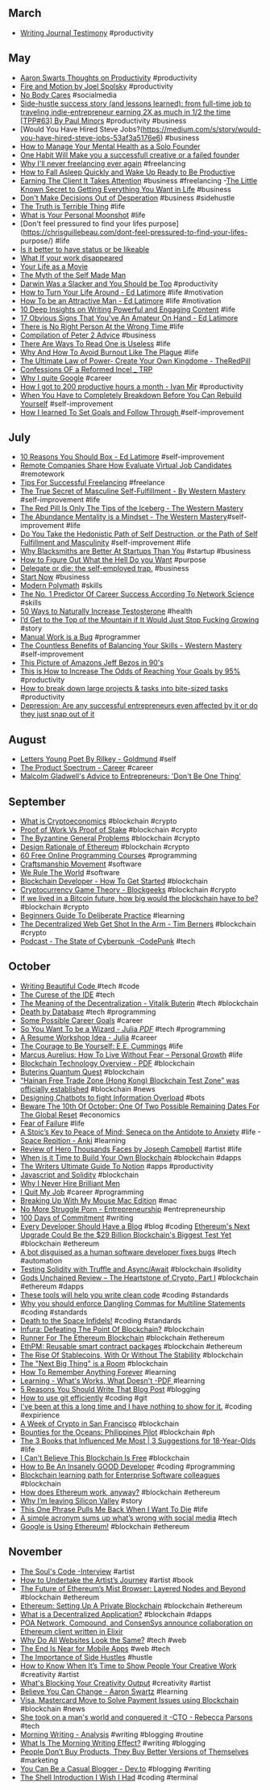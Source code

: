 ## March
- [Writing Journal Testimony](https://www.lds.org/ensign/2008/04/my-journal-my-testimony?lang=eng) #productivity
## May
- [Aaron Swarts Thoughts on Productivity](http://www.aaronsw.com/weblog/productivity) #productivity
- [Fire and Motion by Joel Spolsky](https://www.joelonsoftware.com/2002/01/06/fire-and-motion/) #productivity
- [No Body Cares](http://florentcrivello.com/index.php/2018/05/20/nobody-cares/) #socialmedia
- [Side-hustle success story (and lessons learned): from full-time job to traveling indie-entrepreneur earning 2X as much in 1/2 the time [TPP#63] By Paul Minors](https://paulminors.com/side-hustle-success-story/) #productivity #business
- [Would You Have Hired Steve Jobs?(https://medium.com/s/story/would-you-have-hired-steve-jobs-53af3a5176e6) #business
- [How to Manage Your Mental Health as a Solo Founder](https://medium.com/@robynvinter/how-to-manage-your-mental-health-as-a-solo-founder-e1305ceac1da)
- [One Habit Will Make you a successfull creative or a failed founder](https://medium.com/swlh/one-habit-will-make-you-a-successful-creative-or-a-failed-founder-cc4e2d0db66f) 
- [Why I'll never freelancing ever again](https://medium.com/swlh/why-ill-never-f-freelance-ever-again-4325889492df) #freelancing
- [How to Fall Asleep Quickly and Wake Up Ready to Be Productive](https://betterhumans.coach.me/how-to-fall-asleep-quickly-and-wake-up-ready-to-be-productive-cd7eadad010d)
- [Earning The Client It Takes Attention](https://medium.com/@jhubbel/earning-the-client-it-takes-attention-8b95178cde19) #business #freelancing
-[The Little Known Secret to Getting Everything You Want in Life](https://medium.com/the-mission/a-little-known-secret-to-getting-everything-you-want-in-life-1264612d4c4d) #business
- [Don't Make Decisions Out of Desperation](https://chrisguillebeau.com/dont-make-decisions-out-of-desperation/) #business #sidehustle
- [The Truth is Terrible Thing](https://chrisguillebeau.com/the-truth-is-a-terrible-thing/) #life
- [What is Your Personal Moonshot](https://chrisguillebeau.com/what-is-your-personal-moonshot/) #life
- [Don't feel pressured to find your lifes purpose](https://chrisguillebeau.com/dont-feel-pressured-to-find-your-lifes- purpose/) #life
- [Is it better to have status or be likeable](https://chrisguillebeau.com/is-it-better-to-have-status-or-be-likable/)
- [What If your work disappeared](https://chrisguillebeau.com/what-if-your-work-disappeared/)
- [Your Life as a Movie](https://chrisguillebeau.com/your-life-as-a-movie)
- [The Myth of the Self Made Man](https://chrisguillebeau.com/the-myth-of-the-self-made-man/)
- [Darwin Was a Slacker and You Should be Too](http://nautil.us/issue/46/balance/darwin-was-a-slacker-and-you-should-be-too) #productivity
- [How to Turn Your Life Around - Ed Latimore](https://edlatimore.com/how-to-turn-your-life-around/) #life #motivation
- [How To be an Attractive Man - Ed Latimore](https://edlatimore.com/how-to-be-an-attractive-man/) #life #motivation
- [10 Deep Insights on Writing Powerful and Engaging Content](https://edlatimore.com/10-deep-insights-on-writing-powerful-and-engaging-content/) #life
- [17 Obvious Signs That You've An Amateur On Hand - Ed Latimore](https://edlatimore.com/17-obvious-signs-that-youve-got-an-amateur-on-hand/)
- [There is No Right Person At the Wrong Time ](https://medium.com/@krisgage/there-is-no-right-person-wrong-time-494e8778d0ed) #life
- [Compilation of Peter 2 Advice](https://www.thefastlaneforum.com/community/threads/compilation-of-peter2-advice-must-read.18928/) #business
- [There Are Ways To Read One is Useless](https://medium.com/personal-growth/there-are-two-ways-to-read-one-is-useless-cc152cf4f51b) #life
- [Why And How To Avoid Burnout Like The Plague](https://theascent.pub/why-and-how-to-avoid-burnout-like-the-plague-d66a74ffac20) #life 
- [The Ultimate Law of Power- Create Your Own Kingdome - TheRedPill](https://www.reddit.com/r/TheRedPill/comments/8syo86/the_ultimate_law_of_power_create_your_own_kingdom/)
- [Confessions OF a Reformed Incel _ TRP](https://whoism3.wordpress.com/2012/11/17/confessions-of-a-reformed-incel/)
- [Why I quite Google](https://mtlynch.io/why-i-quit-google/) #career
- [How I got to 200 productive hours a month - Ivan Mir](https://www.indiehackers.com/@ivm/a8fff164a9) #productivity
- [When You Have to Completely Breakdown Before You Can Rebuild Yourself](http://www.theemotionmachine.com/when-you-have-to-completely-breakdown-before-you-can-rebuild-yourself/) #self-improvement
- [How I learned To Set Goals and Follow Through ](https://www.reddit.com/r/NonZeroDay/comments/8j3lo5/how_i_learned_to_set_goals_and_follow_through/) #self-improvement
 ## July
- [10 Reasons You Should Box - Ed Latimore](https://edlatimore.com/10-reasons-you-should-box/) #self-improvement
- [Remote Companies Share How Evaluate Virtual Job Candidates](https://remote.co/remote-companies-share-how-evaluate-virtual-job-candidates) #remotework
- [Tips For Successful Freelancing](https://www.reddit.com/r/typicalprogrammer/comments/66ve5c/tips_for_successful_freelancing/) #freelance
- [The True Secret of Masculine Self-Fulfillment - By Western Mastery](http://www.westernmastery.com/2018/07/05/secret-masculine-fulfillment/) #self-improvement #life
- [The Red Pill Is Only The Tips of the Iceberg - The Western Mastery](http://www.westernmastery.com/2017/05/27/the-red-pill-is-only-the-tip-of-the-iceberg/)
- [The Abundance Mentality is a Mindset - The Western Mastery](http://www.westernmastery.com/2017/05/21/the-abundance-mentality-is-a-life-mindset/)#self-improvement #life
- [Do You Take the Hedonistic Path of Self Destruction, or the Path of Self Fulfillment and Masculinity](http://www.westernmastery.com/2017/05/07/take-hedonistic-path-self-destruction-path-self-fulfillment-masculinity/) #self-improvement #life
- [Why Blacksmiths are Better At Startups Than You](https://medium.com/swlh/why-blacksmiths-are-better-at-startups-than-you-dcbffe5c004c) #startup #business
- [How to Figure Out What the Hell Do you Want](https://medium.com/the-mission/how-to-figure-out-what-the-hell-you-want-to-do-with-your-life-11093936a4ba) #purpose
- [Delegate or die: the self-employed trap.](https://sivers.org/delegate) #business
- [Start Now](https://sivers.org/startnow) #business
- [Modern Polymath](https://medium.com/the-mission/modern-polymath-81f882ce52db) #skills
- [The No. 1 Predictor Of Career Success According To Network Science](https://medium.com/the-mission/the-number-one-predictor-of-career-success-according-to-network-science) #skills
- [50 Ways to Naturally Increase Testosterone](https://alexanderjuanantoniocortes.com/50-ways-to-naturally-increase-testosterone/) #health
- [I’d Get to the Top of the Mountain if It Would Just Stop Fucking Growing](https://medium.com/cuepoint/id-get-to-the-top-of-the-mountain-if-it-would-just-stop-fucking-growing-252af2a6504b) #story
- [Manual Work is a Bug](https://queue.acm.org/detail.cfm?id=3197520) #programmer
- [The Countless Benefits of Balancing Your Skills - Western Mastery](http://www.westernmastery.com/2017/01/19/the-countless-benefits-of-balancing-your-skills/) #self-improvement
- [This Picture of Amazons Jeff Bezos in 90's](https://medium.com/@thiagoko/this-picture-of-amazons-jeff-bezos-in-the-90-s-will-help-you-gain-some-much-needed-perspective-685e8a412548?sk=08f5c9413ffbd1131d6e10c354547644)
- [This is How to Increase The Odds of Reaching Your Goals by 95%](https://medium.com/the-mission/the-accountability-effect-a-simple-way-to-achieve-your-goals-and-boost-your-performance-8a07c76ef53a) #productivity
- [How to break down large projects & tasks into bite-sized tasks](https://blog.amazingmarvin.com/break-large-projects-tasks-bite-sized-tasks/) #productivity
- [Depression: Are any successful entrepreneurs even affected by it or do they just snap out of it ](https://www.thefastlaneforum.com/community/threads/depression-are-any-successful-entrepreneurs-even-affected-by-it-or-do-they-just-snap-out-of-it.83638/)
## August
- [Letters Young Poet By Rilkey - Goldmund](https://goldmundunleashed.com/letters-young-poet-rilke/) #self
- [The Product Spectrum - Career](https://medium.com/my-thoughts-7/the-product-spectrum-bb2084b6f5b3) #career
- [Malcolm Gladwell's Advice to Entrepreneurs: 'Don't Be One Thing'](https://www.entrepreneur.com/article/317458)
## September
- [What is Cryptoeconomics](https://blockgeeks.com/guides/what-is-cryptoeconomics/) #blockchain #crypto
- [Proof of Work Vs Proof of Stake](https://blockgeeks.com/guides/proof-of-work-vs-proof-of-stake/) #blockchain #crypto
- [The Byzantine General Problems](https://medium.com/all-things-ledger/the-byzantine-generals-problem-168553f31480) #blockchain #crypto
- [Design Rationale of Ethereum](https://github.com/ethereum/wiki/wiki/Design-Rationale) #blockchain #crypto
- [60 Free Online Programming Courses](https://medium.com/quick-code/60-free-online-programming-courses-you-must-take-this-week-ccf939e442f5) #programming
- [Craftsmanship Movement](https://blog.cleancoder.com/uncle-bob/2018/08/28/CraftsmanshipMovement.html) #software
- [We Rule The World](https://blog.cleancoder.com/uncle-bob/2014/11/15/WeRuleTheWorld.html) #software
- [Blockchain Developer - How To Get Started](https://dev.to/air1/blockchain-developer---how-to-get-started-ai2) #blockchain
- [Cryptocurrency Game Theory - Blockgeeks](https://blockgeeks.com/guides/cryptocurrency-game-theory/) #blockchain #crypto
- [If we lived in a Bitcoin future, how big would the blockchain have to be?](https://hackernoon.com/if-we-lived-in-a-bitcoin-future-how-big-would-the-blockchain-have-to-be-bd07b282416f) #blockchain #crypto
- [Beginners Guide To Deliberate Practice](https://jamesclear.com/beginners-guide-deliberate-practice) #learning
- [The Decentralized Web Get Shot In the Arm - Tim Berners](https://www.adweek.com/digital/the-decentralized-web-gets-a-shot-in-the-arm-from-tim-berners-lees-new-platform-solid/) #blockchain #crypto
- [Podcast - The State of Cyberpunk -CodePunk](https://codepunk.io/codepunk-028-the-state-of-cyberpunk/) #tech
## October
- [Writing Beautiful Code ](https://dev.to/restoreddev/writing-beautiful-code-10p6) #tech #code
- [The Curese of the IDE](https://dev.to/codemouse92/the-curse-of-the-ide-3j7n) #tech
- [The Meaning of the Decentralization - Vitalik Buterin](https://medium.com/@VitalikButerin/the-meaning-of-decentralization-a0c92b76a274) #tech #blockchain
- [Death by Database](https://ovid.github.io/articles/death-by-database.html) #tech #programming
- [Some Possible Career Goals](https://jvns.ca/blog/2018/09/30/some-possible-career-goals/) #career
- [So You Want To be a Wizard - Julia *PDF*](https://jvns.ca/wizard-zine.pdf) #tech #programming
- [A Resume Workshop Idea - Julia](https://jvns.ca/blog/2014/02/23/a-resume-workshop-idea/) #career
- [The Courage to Be Yourself: E.E. Cummings](https://www.brainpickings.org/2017/09/25/e-e-cummings-advice/) #life
- [Marcus Aurelius: How To Live Without Fear – Personal Growth](https://medium.com/personal-growth/marcus-aurelius-how-to-live-without-fear-40f7a16b6515) #life
- [Blockchain Technology Overview - PDF](https://nvlpubs.nist.gov/nistpubs/ir/2018/NIST.IR.8202.pdf) #blockchain
- [Buterins Quantum Quest](https://davidgerard.co.uk/blockchain/buterins-quantum-quest/) #blockchain
- [“Hainan Free Trade Zone (Hong Kong) Blockchain Test Zone” was officially established](http://hi.people.com.cn/n2/2018/1008/c231190-32130790.html) #blockchain #news
- [Designing Chatbots to fight Information Overload](https://medium.com/bbc-news-labs/designing-chatbots-to-fight-information-overload-611dea63e107) #bots
- [Beware The 10th Of October: One Of Two Possible Remaining Dates For The Global Reset](https://www.silverdoctors.com/gold/gold-news/beware-the-10th-of-october-one-of-two-possible-remaining-dates-for-the-global-reset/) #economics
- [Fear of Failure](https://montel.io/fear-of-failure/) #life
- [A Stoic’s Key to Peace of Mind: Seneca on the Antidote to Anxiety](https://www.brainpickings.org/2017/08/27/seneca-anxiety/) #life
-[Space Repition - Anki](http://www.gwern.net/Spaced-repetition) #learning
- [Review of Hero Thousands Faces by Joseph Campbell](https://goldmundunleashed.com/review-hero-thousand-faces-joseph-campell/) #artist #life
- [When is it Time to Build Your Own Blockchain](https://hackernoon.com/when-is-it-time-to-build-your-own-blockchain-f3be0a30b826) #blockchain #dapps
- [The Writers Ultimate Guide To Notion](https://medium.com/@ow/the-writers-ultimate-guide-to-notion-6bf90d1cf45b) #apps #productivity
- [Javascript and Solidity](https://blockgeeks.com/guides/javascript-and-solidity/) #blockchain
- [Why I Never Hire Brilliant Men](https://en.wikisource.org/wiki/Why_I_Never_Hire_Brilliant_Men)
- [I Quit My Job](https://dev.to/vnbrs/i-quit-my-job-n96) #career #programming
- [Breaking Up With My Mouse Mac Edition](https://dev.to/gksander/breaking-up-with-my-mouse-mac-edition-49md) #mac
- [No More Struggle Porn - Entrepreneurship](https://medium.com/@nateliason/no-more-struggle-porn-202153a01108) #entrepreneurship
- [100 Days of Commitment](https://dev.to/kylegalbraith/100-days-of-commitment-my-journey-through-a-100daysofwriting-challenge-4kop?utm_source=additional_box&utm_medium=internal&utm_campaign=regular&booster_org=) #writing
- [Every Developer Should Have a Blog](https://medium.freecodecamp.org/every-developer-should-have-a-blog-heres-why-and-how-to-stick-with-it-5fd55a247fbf) #blog #coding
[Ethereum's Next Upgrade Could Be the $29 Billion Blockchain's Biggest Test Yet](https://www.coindesk.com/ethereums-october-upgrade-could-be-29-billion-blockchains-biggest-test-yet/) #blockchain #ethereum
- [A bot disguised as a human software developer fixes bugs](https://www.technologyreview.com/s/612336/a-bot-disguised-as-a-human-software-developer-fixes-bugs/?fbclid=IwAR2kotzIDmUeZHVJPL5ABLBm38w8mRPB1oWvHbGM_h3TROKOjN2At733hM4) #tech #automation
- [Testing Solidity with Truffle and Async/Await](https://medium.com/coinmonks/testing-solidity-with-truffle-and-async-await-396e81c54f93) #blockchain #solidity
- [Gods Unchained Review – The Heartstone of Crypto, Part I](https://zerocrypted.com/gods-unchained-review-the-heartstone-of-crypto-part-i/) #blockchain #ethereum #dapps
- [These tools will help you write clean code](https://medium.freecodecamp.org/these-tools-will-help-you-write-clean-code-da4b5401f68e) #coding #standards
- [Why you should enforce Dangling Commas for Multiline Statements](https://medium.com/@nikgraf/why-you-should-enforce-dangling-commas-for-multiline-statements-d034c98e36f8) #coding #standards
- [Death to the Space Infidels!](https://blog.codinghorror.com/death-to-the-space-infidels/) #coding #standards
- [Infura: Defeating The Point Of Blockchain?](https://www.ethnews.com/infura-defeating-the-point-of-blockchain) #blockchain
- [Runner For The Ethereum Blockchain](https://www.ethnews.com/new-task-runner-for-the-ethereum-blockchain) #blockchain #ethereum
- [EthPM: Reusable smart contract packages](https://medium.com/@gnidan/ethpm-smart-contract-packages-for-developers-81c77481c491) #blockchain #ethereum
- [The Rise Of Stablecoins, With Or Without The Stability](https://www.ethnews.com/the-rise-of-stablecoins-with-or-without-the-stability) #blockchain
- [The "Next Big Thing" is a Room](https://phenomenalworld.org/metaresearch/the-next-big-thing-is-a-room) #blockchain
- [How To Remember Anything Forever](https://ncase.me/remember/) #learning
- [Learning - What's Works, What Doesn't -PDF ](http://tlcp.depaultla.org/wp-content/uploads/sites/2/2015/05/Dunlosky-et-al-2013-What-Works-What-Doesnt.pdf) #learning
- [5 Reasons You Should Write That Blog Post](https://dev.to/kaydacode/5-reasons-you-should-write-that-blog-post-24ib) #blogging
- [How to use git efficiently](https://dev.to/adityasridhar/how-to-use-git-efficiently-2pfa) #coding #git
- [I've been at this a long time and I have nothing to show for it.](https://dev.to/nandoblanco/ive-been-at-this-a-long-time-and-i-have-nothing-to-show-for-it-13a8) #coding #expirience
- [A Week of Crypto in San Francisco](https://blog.coinbase.com/a-week-of-crypto-in-san-francisco-4502421a59f3) #blockchain
- [Bounties for the Oceans: Philippines Pilot](https://medium.com/bounties-network/bounties-for-the-oceans-philippines-pilot-db4319b0012) #blockchain #ph 
- [The 3 Books that Influenced Me Most | 3 Suggestions for 18-Year-Olds](https://medium.com/@aidangoltra/the-3-books-that-influenced-me-most-3-suggestions-for-18-year-olds-4943eeda2691) #life
- [I Can't Believe This Blockchain Is Free](https://www.coindesk.com/i-cant-believe-this-blockchain-is-free/) #blockchain
- [How to Be An Insanely GOOD Developer](https://hackernoon.com/how-to-be-an-insanely-good-developer-936cda639334) #coding #programming
- [Blockchain learning path for Enterprise Software colleagues](https://www.linkedin.com/pulse/blockchain-learning-path-enterprise-software-constantin-kostenko/) #blockchain 
- [How does Ethereum work, anyway?](https://medium.com/@preethikasireddy/how-does-ethereum-work-anyway-22d1df506369) #blockchain #ethereum
- [Why I’m leaving Silicon Valley](https://medium.com/@preethikasireddy/why-im-leaving-silicon-valley-72919edb3297) #story
- [This One Phrase Pulls Me Back When I Want To Die](https://medium.com/struggle-first-thrive-later/this-one-phrase-pulls-me-back-when-i-want-to-die-98d5b3cbabe9) #life
- [A simple acronym sums up what’s wrong with social media](https://qz.com/1427738/acronym-sums-up-problem-with-twitter-facebook-other-platforms/) #tech 
- [Google is Using Ethereum!](https://www.youtube.com/watch?v=TE2AF6Eee4w) #blockchain #ethereum
## November
- [The Soul's Code -Interview](https://www.personaltransformation.com/james_hillman.html) #artist
- [How to Undertake the Artist’s Journey](https://tim.blog/2018/07/05/the-artists-journey-steve-pressfield/) #artist #book
- [The Future of Ethereum’s Mist Browser: Layered Nodes and Beyond](https://medium.com/ethereum-mist/the-future-of-ethereums-mist-browser-layered-nodes-and-beyond-54dd1e70d375) #blockchain #ethereum
- [Ethereum: Setting Up A Private Blockchain](https://medium.com/coinmonks/ethereum-setting-up-a-private-blockchain-67bbb96cf4f1) #blockchain #ethereum
- [What is a Decentralized Application?](https://www.coindesk.com/information/what-is-a-decentralized-application-dapp/) #blockchain #dapps
- [POA Network, Compound, and ConsenSys announce collaboration on Ethereum client written in Elixir](https://medium.com/poa-network/poa-network-compound-and-consensys-announce-collaboration-on-ethereum-client-written-in-elixir-b265d048402)
- [Why Do All Websites Look the Same?](https://medium.com/s/story/on-the-visual-weariness-of-the-web-8af1c969ce73) #tech #web
- [The End Is Near for Mobile Apps](https://medium.com/s/story/mobile-apps-will-disappear-soon-4b4e54f46eb8) #web #tech
- [The Importance of Side Hustles](https://medium.com/s/grow-it-alone/how-ive-built-a-two-decade-career-through-side-hustles-db06c2afd183) #hustle
- [How to Know When It’s Time to Show People Your Creative Work](https://medium.com/s/story/how-to-know-when-its-time-to-show-people-your-creative-work-df64ff07048d) #creativity #artist
- [What's Blocking Your Creativity Output](https://medium.com/s/story/whats-blocking-your-creative-output-e9778b990324) #creativity #artist
- [Believe You Can Change - Aaron Swartz](http://www.aaronsw.com/weblog/dweck) #learning
- [Visa, Mastercard Move to Solve Payment Issues using Blockchain](https://bitpinas.com/news/visa-mastercard-move-solve-payment-issues-blockchain/) #blockchain #news
- [She took on a man's world and conquered it -CTO - Rebecca Parsons](https://yourstory.com/2018/10/techie-tuesdays-rebecca-parsons/) #tech
- [Morning Writing - Analysis](https://www.gwern.net/Morning-writing) #writing #blogging #routine
- [What Is The Morning Writing Effect?](https://news.ycombinator.com/item?id=18369337) #writing #blogging
- [People Don’t Buy Products, They Buy Better Versions of Themselves](https://medium.com/s/buy-yourself/people-dont-buy-products-they-buy-better-versions-of-themselves-d481390bfcee) #marketing
- [You Can Be a Casual Blogger - Dev.to](https://dev.to/maxwell_dev/you-can-be-a-casual-blogger-ff0) #blogging #writing
- [The Shell Introduction I Wish I Had](https://dev.to/maxwell_dev/the-shell-introduction-i-wish-i-had-551k) #coding #terminal
